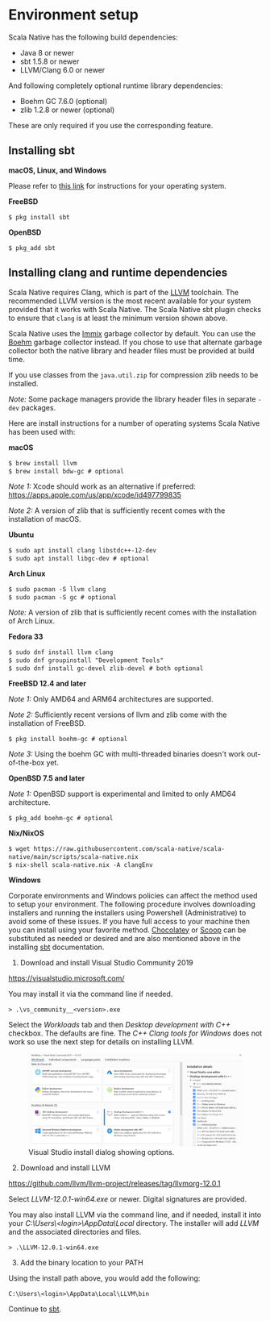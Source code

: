 # Environment setup

Scala Native has the following build dependencies:

-   Java 8 or newer
-   sbt 1.5.8 or newer
-   LLVM/Clang 6.0 or newer

And following completely optional runtime library dependencies:

-   Boehm GC 7.6.0 (optional)
-   zlib 1.2.8 or newer (optional)

These are only required if you use the corresponding feature.

## Installing sbt

**macOS, Linux, and Windows**

Please refer to [this
link](https://www.scala-sbt.org/release/docs/Setup.html) for
instructions for your operating system.

**FreeBSD**

``` shell
$ pkg install sbt
```

**OpenBSD**

``` shell
$ pkg_add sbt
```

## Installing clang and runtime dependencies

Scala Native requires Clang, which is part of the
[LLVM](https://llvm.org) toolchain. The recommended LLVM version is the
most recent available for your system provided that it works with Scala
Native. The Scala Native sbt plugin checks to ensure that
`clang` is at least the minimum version shown above.

Scala Native uses the
[Immix](https://www.cs.utexas.edu/users/speedway/DaCapo/papers/immix-pldi-2008.pdf)
garbage collector by default. You can use the
[Boehm](https://github.com/ivmai/bdwgc) garbage collector instead. If
you chose to use that alternate garbage collector both the native
library and header files must be provided at build time.

If you use classes from the `java.util.zip` for compression
zlib needs to be installed.

*Note:* Some package managers provide the library header files in separate
`-dev` packages.

Here are install instructions for a number of operating systems Scala
Native has been used with:

**macOS**

``` shell
$ brew install llvm
$ brew install bdw-gc # optional
```

*Note 1:* Xcode should work as an alternative if preferred:
<https://apps.apple.com/us/app/xcode/id497799835>

*Note 2:* A version of zlib that is sufficiently recent comes with the
installation of macOS.

**Ubuntu**

``` shell
$ sudo apt install clang libstdc++-12-dev
$ sudo apt install libgc-dev # optional
```

**Arch Linux**

``` shell
$ sudo pacman -S llvm clang
$ sudo pacman -S gc # optional
```

*Note:* A version of zlib that is sufficiently recent comes with the
installation of Arch Linux.

**Fedora 33**

``` shell
$ sudo dnf install llvm clang
$ sudo dnf groupinstall "Development Tools"
$ sudo dnf install gc-devel zlib-devel # both optional
```

**FreeBSD 12.4 and later**

*Note 1:* Only AMD64 and ARM64 architectures are supported.

*Note 2:* Sufficiently recent versions of llvm and zlib come with the
installation of FreeBSD.

``` shell
$ pkg install boehm-gc # optional
```

*Note 3:* Using the boehm GC with multi-threaded binaries doesn\'t work
out-of-the-box yet.

**OpenBSD 7.5 and later**

*Note 1:* OpenBSD support is experimental and limited to only AMD64
architecture.

``` shell
$ pkg_add boehm-gc # optional
```

**Nix/NixOS**

``` shell
$ wget https://raw.githubusercontent.com/scala-native/scala-native/main/scripts/scala-native.nix
$ nix-shell scala-native.nix -A clangEnv
```

**Windows**

Corporate environments and Windows policies can affect the method used
to setup your environment. The following procedure involves downloading
installers and running the installers using Powershell (Administrative)
to avoid some of these issues. If you have full access to your machine
then you can install using your favorite method.
[Chocolatey](https://chocolatey.org/) or [Scoop](https://scoop.sh/) can
be substituted as needed or desired and are also mentioned above in the
installing [sbt](./sbt.md) documentation.

1.  Download and install Visual Studio Community 2019

<https://visualstudio.microsoft.com/>

You may install it via the command line if needed.

``` shell
> .\vs_community__<version>.exe
```

Select the *Workloads* tab and then *Desktop development with C++*
checkbox. The defaults are fine. The *C++ Clang tools for Windows* does
not work so use the next step for details on installing LLVM.

<figure>
<img src="vs-install.png" alt="vs-install.png" />
<figcaption>Visual Studio install dialog showing options.</figcaption>
</figure>

2.  Download and install LLVM

<https://github.com/llvm/llvm-project/releases/tag/llvmorg-12.0.1>

Select *LLVM-12.0.1-win64.exe* or newer. Digital signatures are
provided.

You may also install LLVM via the command line, and if needed, install
it into your *C:\\Users\\\<login\>\\AppData\\Local* directory. The
installer will add *LLVM* and the associated directories and files.

``` shell
> .\LLVM-12.0.1-win64.exe
```

3.  Add the binary location to your PATH

Using the install path above, you would add the following:

``` shell
C:\Users\<login>\AppData\Local\LLVM\bin
```

Continue to [sbt](./sbt.md).
